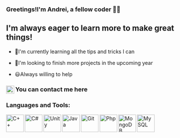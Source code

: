 ### Greetings!I'm Andrei, a fellow coder 👨‍💻

## I'm always eager to learn more to make great things!

* 🌟I'm currently learning all the tips and tricks I can

* 🦉I'm looking to finish more projects in the upcoming year

* 😃Always willing to help


### You can contact me here [<img align="left" alt="andrei-mutescu | LinkedIn" width="22px" src="https://cdn.jsdelivr.net/npm/simple-icons@v3/icons/linkedin.svg" />][linkedin]

[linkedin]: https://www.linkedin.com/in/andrei-mutescu-1516b7217/


### Languages and Tools:
[<img align="left" alt="C++" width="48px" src="https://user-images.githubusercontent.com/63661281/131055514-6a634bad-888d-44e9-9f04-40e85b0e79c8.png" />][C++]
[<img align="left" alt="C#" width="48px" src="https://user-images.githubusercontent.com/63661281/131055610-e80a5d8d-ec7a-4bb9-aaab-941eaa3a9459.png" />][C#]
[<img align="left" alt="Unity" width="48px" src="https://user-images.githubusercontent.com/63661281/131055270-c755cdac-08ab-4121-8604-b1bef825b281.png" />][Unity]
[<img align="left" alt="Java" width="48px" src="https://user-images.githubusercontent.com/63661281/131055659-232f9479-0454-4aba-a2c5-2904ced2d58a.png" />][Git]
[<img align="left" alt="Git" width="48px" src="https://user-images.githubusercontent.com/63661281/131055318-c86d52fc-ab47-4e56-8a62-3c29cac9c3a2.png" />][Java]
[<img align="left" alt="Php" width="48px" src="https://user-images.githubusercontent.com/63661281/131055364-8c1a47d4-5f0b-4828-852d-8f02aed789cf.png" />][Php]
[<img align="left" alt="MongoDB" width="48px" src="https://user-images.githubusercontent.com/63661281/131055414-a27e29a8-8cc3-4c01-a27b-fc7aacf82242.png" />][MongoDB]
[<img align="left" alt="MySQL" width="48px" src="https://user-images.githubusercontent.com/63661281/131055680-06bb589d-818c-43b6-9c20-7c15f5bec390.png" />][MySQL]


[Java]: https://en.wikipedia.org/wiki/Java_(programming_language)

[C++]: https://en.wikipedia.org/wiki/C%2B%2B

[Unity]: https://en.wikipedia.org/wiki/Unity_(game_engine)

[C#]: https://en.wikipedia.org/wiki/C_Sharp_(programming_language)

[Git]: https://en.wikipedia.org/wiki/GitHub

[Php]: https://en.wikipedia.org/wiki/PHP

[MongoDB]: https://en.wikipedia.org/wiki/MongoDB

[MySQL]: https://en.wikipedia.org/wiki/MySQL
